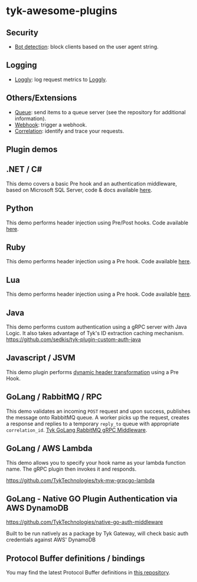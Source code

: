 # tyk-awesome-plugins

## Security
- [Bot detection](https://github.com/TykTechnologies/tyk-plugin-bot-detection): block clients based on the user agent string.

## Logging

- [Loggly](https://github.com/TykTechnologies/tyk-plugin-loggly): log request metrics to [Loggly](https://www.loggly.com/).

## Others/Extensions
- [Queue](https://github.com/TykTechnologies/tyk-plugin-queue): send items to a queue server (see the repository for additional information).
- [Webhook](https://github.com/TykTechnologies/tyk-plugin-webhook): trigger a webhook.
- [Correlation](https://github.com/TykTechnologies/tyk-plugin-correlation): identify and trace your requests.

## Plugin demos

## .NET / C# #

This demo covers a basic Pre hook and an authentication middleware, based on Microsoft SQL Server, code & docs available [here](https://github.com/TykTechnologies/tyk-plugin-demo-dotnet).

## Python

This demo performs header injection using Pre/Post hooks. Code available [here](https://github.com/TykTechnologies/tyk-plugin-demo-python).

## Ruby

This demo performs header injection using a Pre hook. Code available [here](https://github.com/TykTechnologies/tyk-plugin-demo-ruby).

## Lua

This demo performs header injection using a Pre hook. Code available [here](https://github.com/TykTechnologies/tyk-plugin-demo-lua).

## Java

This demo performs custom authentication using a gRPC server with Java Logic.  It also takes advantage of Tyk's ID extraction caching mechanism.
https://github.com/sedkis/tyk-plugin-custom-auth-java

## Javascript / JSVM

This demo plugin performs [dynamic header transformation](https://gist.github.com/asoorm/4dd9f4361ad92d2f7201141fc09cbcb1) using a Pre Hook.

## GoLang / RabbitMQ / RPC

This demo validates an incoming `POST` request and upon success, publishes the message onto RabbitMQ queue. A worker picks up the request, creates a response and replies to a temporary `reply_to` queue with appropriate `correlation_id`. [Tyk GoLang RabbitMQ gRPC Middleware](https://github.com/asoorm/tyk-rmq-middleware).

## GoLang / AWS Lambda

This demo allows you to specify your hook name as your lambda function name. The gRPC plugin then invokes it and responds.

https://github.com/TykTechnologies/tyk-mw-grpcgo-lambda

## GoLang - Native GO Plugin Authentication via AWS DynamoDB

https://github.com/TykTechnologies/native-go-auth-middleware

Built to be run natively as a package by Tyk Gateway, will check basic auth credentials against AWS' DynamoDB

## Protocol Buffer definitions / bindings

You may find the latest Protocol Buffer definitions in [this repository](https://github.com/TykTechnologies/tyk-protobuf).

